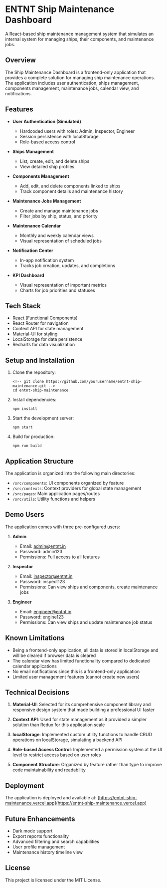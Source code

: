 # ENTNT Ship Maintenance Dashboard

A React-based ship maintenance management system that simulates an internal system for managing ships, their components, and maintenance jobs.

## Overview

The Ship Maintenance Dashboard is a frontend-only application that provides a complete solution for managing ship maintenance operations. The application includes user authentication, ships management, components management, maintenance jobs, calendar view, and notifications.

## Features

- **User Authentication (Simulated)**
  - Hardcoded users with roles: Admin, Inspector, Engineer
  - Session persistence with localStorage
  - Role-based access control

- **Ships Management**
  - List, create, edit, and delete ships
  - View detailed ship profiles

- **Components Management**
  - Add, edit, and delete components linked to ships
  - Track component details and maintenance history

- **Maintenance Jobs Management**
  - Create and manage maintenance jobs
  - Filter jobs by ship, status, and priority

- **Maintenance Calendar**
  - Monthly and weekly calendar views
  - Visual representation of scheduled jobs

- **Notification Center**
  - In-app notification system
  - Tracks job creation, updates, and completions

- **KPI Dashboard**
  - Visual representation of important metrics
  - Charts for job priorities and statuses

## Tech Stack

- React (Functional Components)
- React Router for navigation
- Context API for state management
- Material-UI for styling
- LocalStorage for data persistence
- Recharts for data visualization

## Setup and Installation

1. Clone the repository:
   ```
   <!-- git clone https://github.com/yourusername/entnt-ship-maintenance.git -->
   cd entnt-ship-maintenance
   ```

2. Install dependencies:
   ```
   npm install
   ```

3. Start the development server:
   ```
   npm start
   ```

4. Build for production:
   ```
   npm run build
   ```

## Application Structure

The application is organized into the following main directories:

- `/src/components`: UI components organized by feature
- `/src/contexts`: Context providers for global state management
- `/src/pages`: Main application pages/routes
- `/src/utils`: Utility functions and helpers

## Demo Users

The application comes with three pre-configured users:

1. **Admin**
   - Email: admin@entnt.in
   - Password: admin123
   - Permissions: Full access to all features

2. **Inspector**
   - Email: inspector@entnt.in
   - Password: inspect123
   - Permissions: Can view ships and components, create maintenance jobs

3. **Engineer**
   - Email: engineer@entnt.in
   - Password: engine123
   - Permissions: Can view ships and update maintenance job status

## Known Limitations

- Being a frontend-only application, all data is stored in localStorage and will be cleared if browser data is cleared
- The calendar view has limited functionality compared to dedicated calendar applications
- No email notifications since this is a frontend-only application
- Limited user management features (cannot create new users)

## Technical Decisions

1. **Material-UI**: Selected for its comprehensive component library and responsive design system that made building a professional UI faster

2. **Context API**: Used for state management as it provided a simpler solution than Redux for this application scale

3. **localStorage**: Implemented custom utility functions to handle CRUD operations on localStorage, simulating a backend API

4. **Role-based Access Control**: Implemented a permission system at the UI level to restrict access based on user roles

5. **Component Structure**: Organized by feature rather than type to improve code maintainability and readability

## Deployment

The application is deployed and available at: [https://entnt-ship-maintenance.vercel.app](https://entnt-ship-maintenance.vercel.app)

## Future Enhancements

- Dark mode support
- Export reports functionality
- Advanced filtering and search capabilities
- User profile management
- Maintenance history timeline view

## License

This project is licensed under the MIT License.
